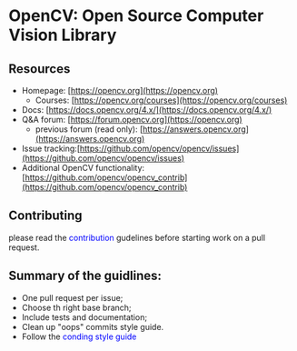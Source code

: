 # OpenCV: Open Source Computer Vision Library

## Resources
* Homepage: [https://opencv.org](https://opencv.org)
    * Courses: [https://opencv.org/courses](https://opencv.org/courses)
* Docs: [https://docs.opencv.org/4.x/](https://docs.opencv.org/4.x/)
* Q&A forum: [https://forum.opencv.org](https://opencv.org)
    * previous forum (read only): [https://answers.opencv.org](https://answers.opencv.org)
* Issue tracking:[https://github.com/opencv/opencv/issues](https://github.com/opencv/opencv/issues)
* Additional OpenCV functionality:[https://github.com/opencv/opencv_contrib](https://github.com/opencv/opencv_contrib)




## Contributing
please read the <span style="color:blue">contribution</span> gudelines before starting work on a pull request.

## Summary of the guidlines:
* One pull request per issue;
* Choose th right base branch;
* Include tests and documentation;
* Clean up "oops" commits style guide.
* Follow the <span style="color:blue">conding style guide</span>